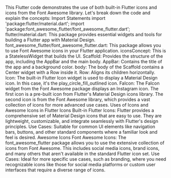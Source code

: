 This Flutter code demonstrates the use of both built-in Flutter icons and icons from the Font Awesome library. Let's break down the code and explain the concepts:
Import Statements
import 'package:flutter/material.dart';
import 'package:font_awesome_flutter/font_awesome_flutter.dart';
flutter/material.dart: This package provides essential widgets and tools for building a Flutter app with Material Design.
font_awesome_flutter/font_awesome_flutter.dart: This package allows you to use Font Awesome icons in your Flutter application.
iconsConcept: This is a StatelessWidget that builds the UI.
Scaffold: Provides the structure of the app, including the AppBar and the main body.
AppBar: Contains the title of the app and a background color.
body: The body of the Scaffold contains a Center widget with a Row inside it.
Row: Aligns its children horizontally.
Icon: The built-in Flutter Icon widget is used to display a Material Design icon. In this case, it's the play_circle_fill_outlined icon.
FaIcon: The FaIcon widget from the Font Awesome package displays an Instagram icon.
The first icon is a pre-built icon from Flutter's Material Design icons library.
The second icon is from the Font Awesome library, which provides a vast collection of icons for more advanced use cases.
Uses of Icons and Awesome Icons in Flutter
Icons
Built-in Flutter Icons: Flutter provides a comprehensive set of Material Design icons that are easy to use. They are lightweight, customizable, and integrate seamlessly with Flutter's design principles.
Use Cases: Suitable for common UI elements like navigation bars, buttons, and other standard components where a familiar look and feel is desired.
Awesome Icons
Font Awesome Icons: The font_awesome_flutter package allows you to use the extensive collection of icons from Font Awesome. This includes social media icons, brand icons, and many others that aren't available in the standard Flutter icon set.
Use Cases: Ideal for more specific use cases, such as branding, where you need recognizable icons like those for social media platforms or custom user interfaces that require a diverse range of icons.
